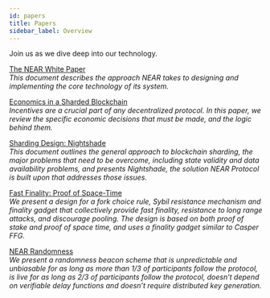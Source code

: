 ```yaml
---
id: papers
title: Papers
sidebar_label: Overview
---
```


Join us as we dive deep into our technology.

[The NEAR White Paper](https://nearprotocol.com/papers/the-official-near-white-paper/)  \
*This document describes the approach NEAR takes to designing and implementing the core technology of its system.*

[Economics in a Sharded Blockchain](https://nearprotocol.com/papers/economics-in-sharded-blockchain/)  \
*Incentives are a crucial part of any decentralized protocol. In this paper, we review the specific economic decisions that must be made, and the logic behind them.*

[Sharding Design: Nightshade](https://nearprotocol.com/papers/nightshade/)  \
*This document outlines the general approach to blockchain sharding, the major problems that need to be overcome, including state validity and data availability problems, and presents Nightshade, the solution NEAR Protocol is built upon that addresses those issues.*

[Fast Finality: Proof of Space-Time](https://nearprotocol.com/papers/proof-of-space-time/)  \
*We present a design for a fork choice rule, Sybil resistance mechanism and finality gadget that collectively provide fast finality, resistance to long range attacks, and discourage pooling. The design is based on both proof of stake and proof of space time, and uses a finality gadget similar to Casper FFG.*

[NEAR Randomness](https://nearprotocol.com/papers/randomness/)  \
*We present a randomness beacon scheme that is unpredictable and unbiasable for as long as more than 1/3 of participants follow the protocol, is live for as long as 2/3 of participants follow the protocol, doesn’t depend on verifiable delay functions and doesn’t require distributed key generation.*

